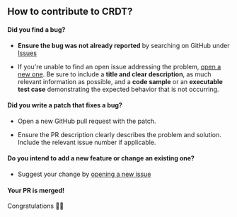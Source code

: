 ## How to contribute to CRDT?

#### **Did you find a bug?**

* **Ensure the bug was not already reported** by searching on GitHub under [Issues](https://github.com/platogo/crdt/issues)

* If you're unable to find an open issue addressing the problem, [open a new one](https://github.com/platogo/crdt/issues/new). Be sure to include a **title and clear description**, as much relevant information as possible, and a **code sample** or an **executable test case** demonstrating the expected behavior that is not occurring.

#### **Did you write a patch that fixes a bug?**

* Open a new GitHub pull request with the patch.

* Ensure the PR description clearly describes the problem and solution. Include the relevant issue number if applicable.

#### **Do you intend to add a new feature or change an existing one?**

* Suggest your change by [opening a new issue](https://github.com/platogo/crdt/issues/new)

#### Your PR is merged!

Congratulations :tada::tada: 
